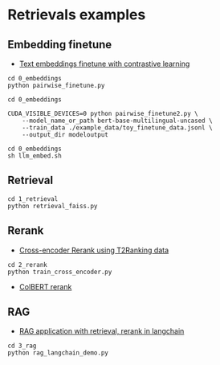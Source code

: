 # Retrievals examples


## Embedding finetune
- [Text embeddings finetune with contrastive learning](./0_embeddings/pairwise_finetune2.py)

```shell
cd 0_embeddings
python pairwise_finetune.py
```

```shell
cd 0_embeddings

CUDA_VISIBLE_DEVICES=0 python pairwise_finetune2.py \
    --model_name_or_path bert-base-multilingual-uncased \
    --train_data ./example_data/toy_finetune_data.jsonl \
    --output_dir modeloutput
```

```shell
cd 0_embeddings
sh llm_embed.sh
```

## Retrieval

```shell
cd 1_retrieval
python retrieval_faiss.py
```

## Rerank
- [Cross-encoder Rerank using T2Ranking data](2_rerank/train_cross_encoder.py)

```shell
cd 2_rerank
python train_cross_encoder.py
```

- [ColBERT rerank](2_rerank/train_colbert.py)


## RAG
- [RAG application with retrieval, rerank in langchain](./3_rag/rag_langchain_demo.py)


```shell
cd 3_rag
python rag_langchain_demo.py
```
